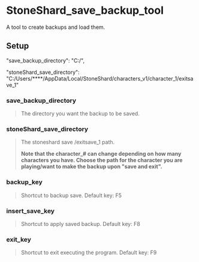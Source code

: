 # StoneShard_save_backup_tool
 A tool to create backups and load them.

## Setup
   "save_backup_directory": "C:/",
   
   "stoneShard_save_directory": "C:/Users/****/AppData/Local/StoneShard/characters_v1/character_1/exitsave_1"
   

### save_backup_directory
 > The directory you want the backup to be saved.
 
 
 
### stoneShard_save_directory
 > The stoneshard save /exitsave_1 path.
 > 
 >**Note that the character_# can change depending on how many characters you have. Choose the path for the character you are playing/want to make the backup upon "save and exit".**

### backup_key
 > Shortcut to backup save.
 > Default key: F5

### insert_save_key
 > Shortcut to apply saved backup.
 > Default key: F8

### exit_key
 > Shortcut to exit executing the program.
 > Default key: F9
    
